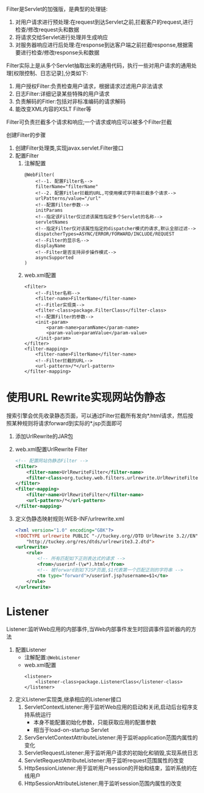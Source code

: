 Filter是Servlet的加强版，是典型的处理链:
1. 对用户请求进行预处理:在request到达Servlet之前,拦截客户的request,进行检查/修改request头和数据
2. 将请求交给Servlet进行处理并生成响应
3. 对服务器响应进行后处理:在response到达客户端之前拦截response,根据需要进行检查/修改response头和数据

Filter实际上是从多个Servlet抽取出来的通用代码，执行一些对用户请求的通用处理[权限控制、日志记录],分类如下:
1. 用户授权Filter:负责检查用户请求，根据请求过滤用户非法请求
2. 日志Filter:详细记录某些特殊的用户请求
3. 负责解码的Fitler:包括对非标准编码的请求解码
4. 能改变XML内容的XSLT Filter等

Filter可负责拦截多个请求和响应;一个请求或响应可以被多个Filter拦截

创建Filter的步骤
1. 创建Filter处理类,实现javax.servlet.Filter接口
2. 配置Filter
    1. 注解配置
        ```
        @WebFilter(
            <!--1. 配置Filter名-->
            filterName="filterName"
            <!--2. 配置Fitler拦截的URL,可使用模式字符串拦截多个请求-->
            urlPatterns/value="/url"
            <!--配置Filter参数-->
            initParams
            <!--指定该Filter仅过滤该属性指定多个Servlet的名称-->
            servletNames
            <!--指定Filter仅对该属性指定的dispatcher模式的请求,默认全部过滤-->
            dispatcherTypes=ASYNC/ERROR/FORWARD/INCLUDE/REQUEST
            <!--Filter的显示名-->
            displayName
            <!--Filter是否支持异步操作模式-->
            asyncSupported
        )
        ```
    2. web.xml配置
        ```
        <filter>
            <!--Filter名称-->
            <filter-name>FilterName</filter-name>
            <!--Fitler实现类-->
            <filter-class>package.FilterClass</filter-class>
            <!--配置Filter的参数-->
            <init-param>
                <param-name>paramName</param-name>
                <param-value>paramValue</param-value>
            </init-param>
        </filter>
        <filter-mapping>
            <filter-name>FilterName</filter-name>
            <!--Filter拦截的URL-->
            <url-pattern>/*</url-pattern>
        </filter-mapping>
        ```

# 使用URL Rewrite实现网站伪静态
搜索引擎会优先收录静态页面，可以通过Filter拦截所有发向*.html请求，然后按照某种规则将请求forward到实际的*.jsp页面即可
1. 添加UrlRewrite的JAR包
2. web.xml配置UrlRewrite Filter
    ```xml
    <!-- 配置网站伪静态Filter -->
    <filter>
        <filter-name>UrlRewriteFilter</filter-name>
        <filter-class>org.tuckey.web.filters.urlrewrite.UrlRewriteFilter</filter-class>
    </filter>
    <filter-mapping>
        <filter-name>UrlRewriteFilter</filter-name>
        <url-pattern>/*</url-pattern>
    </filter-mapping>
    ```

3. 定义伪静态映射规则:WEB-INF/urlrewrite.xml
    ```xml
    <?xml version="1.0" encoding="GBK"?>
    <!DOCTYPE urlrewrite PUBLIC "-//tuckey.org//DTD UrlRewrite 3.2//EN"
    	"http://tuckey.org/res/dtds/urlrewrite3.2.dtd">
    <urlrewrite>
    	<rule>
    		<!-- 所有匹配如下正则表达式的请求 -->
    		<from>/userinf-(\w*).html</from>
            <!-- 被forward到如下JSP页面,$1代表第一个匹配正则的字符串 -->
    		<to type="forward">/userinf.jsp?username=$1</to>
    	</rule>
    </urlrewrite>
    ```


# Listener
Listener:监听Web应用的内部事件,当Web内部事件发生时回调事件监听器内的方法
1. 配置Listener
    - 注解配置:`@WebListener`
    - web.xml配置
        ```
        <listener>
            <listener-class>package.ListenerClass</listener-class>
        </listener>
        ```
2. 定义Listener实现类,继承相应的Listener接口
    1. ServletContextListener:用于监听Web应用的启动和关闭,启动后台程序支持系统运行
        - 本身不能配置初始化参数，只能获取应用的配置参数
        - 相当于load-on-startup Servlet
    2. ServServletContextAttributeListener:用于监听application范围内属性的变化
    3. ServletRequestListener:用于监听用户请求的初始化和销毁,实现系统日志
    4. ServletRequestAttributeListener:用于监听request范围属性的改变
    5. HttpSessionListener:用于监听用户session的开始和结束，监听系统的在线用户
    6. HttpSessionAttributeListener:用于监听session范围内属性的改变
